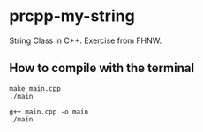 # prcpp-my-string
String Class in C++. Exercise from FHNW.

## How to compile with the terminal
```
make main.cpp
./main
```

```
g++ main.cpp -o main
./main
```
